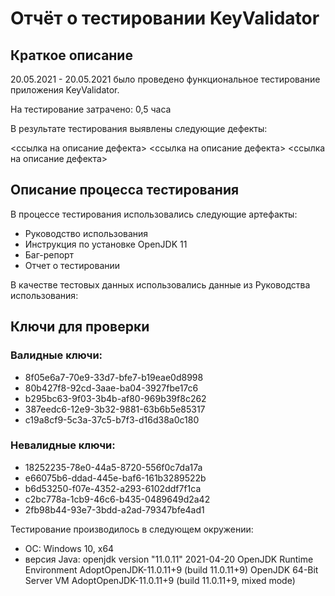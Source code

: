 # Отчёт о тестировании KeyValidator #

## Краткое описание ##

20.05.2021 - 20.05.2021 было проведено функциональное тестирование приложения KeyValidator.

На тестирование затрачено: 0,5 часа

В результате тестирования выявлены следующие дефекты:

<ссылка на описание дефекта>
<ссылка на описание дефекта>
<ссылка на описание дефекта>

## Описание процесса тестирования ## 

В процессе тестирования использовались следующие артефакты:

* Руководство использования
* Инструкция по установке OpenJDK 11
* Баг-репорт
* Отчет о тестировании

В качестве тестовых данных использовались данные из Руководства использования:

## Ключи для проверки ##

### Валидные ключи: ###

* 8f05e6a7-70e9-33d7-bfe7-b19eae0d8998
* 80b427f8-92cd-3aae-ba04-3927fbe17c6
* b295bc63-9f03-3b4b-af80-969b39f8c262
* 387eedc6-12e9-3b32-9881-63b6b5e85317
* c19a8cf9-5c3a-37c5-b7f3-d16d38a0c180

### Невалидные ключи: ###
* 18252235-78e0-44a5-8720-556f0c7da17a
* e66075b6-ddad-445e-baf6-161b3289522b
* b6d53250-f07e-4352-a293-6102ddf7f1ca
* c2bc778a-1cb9-46c6-b435-0489649d2a42
* 2fb98b44-93e7-3bdd-a2ad-79347bfe4ad1


Тестирование производилось в следующем окружении:

* ОС: Windows 10, x64
* версия Java: 
openjdk version "11.0.11" 2021-04-20 
OpenJDK Runtime Environment AdoptOpenJDK-11.0.11+9 (build 11.0.11+9) 
OpenJDK 64-Bit Server VM AdoptOpenJDK-11.0.11+9 (build 11.0.11+9, mixed mode)